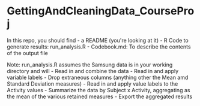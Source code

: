 # GettingAndCleaningData_CourseProj


In this repo, you should find 
	- a README (you're looking at it)
	- R Code to generate results: run_analysis.R
	- Codebook.md: To describe the contents of the output file




Note: run_analysis.R assumes the Samsung data is in your working directory and will
	- Read in and combine the data
	- Read in and apply variable labels
	- Drop extraneous columns (anything other the Mean amd Standard Deviation measures)
	- Read in and apply value labels to the Activity values
	- Summarize the data by Subject x Activity, aggregating as the mean of the various retained measures
	- Export the aggregated results
